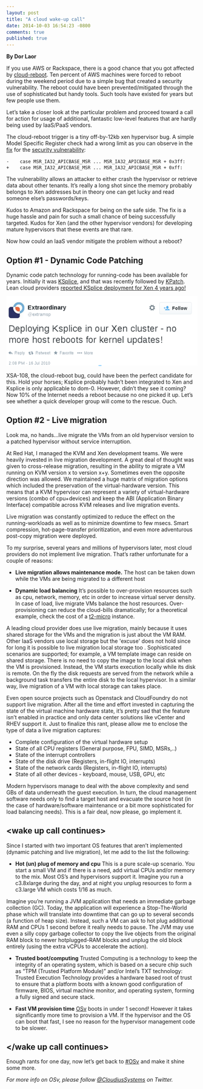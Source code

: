 ```yaml
---
layout: post
title: "A cloud wake-up call"
date: 2014-10-03 16:54:23 -0800
comments: true
published: true
---
```


**By Dor Laor**


If you use AWS or Rackspace, there is a good chance that you got affected by [cloud-reboot](https://gigaom.com/2014/09/24/yikes-big-amazon-web-services-reboot-on-the-way/). Ten percent of AWS machines were forced to reboot during the weekend period due to a simple bug that created a security vulnerability. The reboot could have been prevented/mitigated through the use of sophisticated but handy tools. Such tools have existed for years but few people use them.

Let’s take a closer look at the particular problem and proceed toward a call for action for usage of additional, fantastic low-level features that are hardly being used by IaaS/PaaS vendors.

The cloud-reboot trigger is a tiny off-by-12kb xen hypervisor bug. A simple Model Specific Register check had a wrong limit as you can observe in the 
[fix](http://xenbits.xen.org/xsa/xsa108.patch) for the [security vulnerability](http://xenbits.xen.org/xsa/advisory-108.html): 

```
-    case MSR_IA32_APICBASE_MSR ... MSR_IA32_APICBASE_MSR + 0x3ff:
+    case MSR_IA32_APICBASE_MSR ... MSR_IA32_APICBASE_MSR + 0xff:
```

The vulnerability allows an attacker to either crash the hypervisor or retrieve data about other tenants. It’s really a long shot since the memory probably belongs to Xen addresses but in theory one can get lucky and read someone else’s passwords/keys.
 
Kudos to Amazon and Rackspace for being on the safe side. The fix is a huge hassle and pain for such a small chance of being successfully targeted. Kudos for Xen (and the other hypervisor vendors) for developing mature hypervisors that these events are that rare.

Now how could an IaaS vendor mitigate the problem without a reboot?

Option #1 - Dynamic Code Patching
---------------------------------

Dynamic code patch technology for running-code has been available for years. Initially it was [KSplice](http://en.wikipedia.org/wiki/Ksplice), and
that was recently followed by [KPatch](https://github.com/dynup/kpatch). Lean cloud providers [reported KSplice deployment for Xen 4 years ago!](https://twitter.com/extramsp/status/18715823586)

![Cloud provider announces Ksplice support, on Twitter](/images/extramsp.png)

XSA-108, the cloud-reboot bug, could have been the perfect candidate for this.
Hold your horses; Ksplice probably hadn’t been integrated to Xen and Ksplice is only applicable to dom-0. However, didn’t they see it coming? Now 10% of the Internet needs a reboot because no one picked it up. Let’s see whether a quick developer group will come to the rescue.  Ouch. 

Option #2 - Live migration
--------------------------

Look ma, no hands...live migrate the VMs from an old hypervisor version to a patched hypervisor without service interruption. 

At Red Hat, I managed the KVM and Xen development teams. We were heavily invested in live migration development. A great deal of thought was given to cross-release migration, resulting in the ability to migrate a VM running on KVM version x to version x+y.  Sometimes even the opposite direction was allowed. We maintained a huge matrix of migration options which included the preservation of the virtual-hardware version. This means that a KVM hypervisor can represent a variety of virtual-hardware versions (combo of cpu+devices) and keep the ABI (Application Binary Interface) compatible across KVM releases and live migration events.

Live migration was constantly optimized to reduce the effect on the running-workloads as well as to minimize downtime to few msecs. Smart compression, hot-page-transfer prioritization, and even more adventurous post-copy migration were deployed. 

To my surprise, several years and millions of hypervisors later, most cloud providers do not implement live migration. That’s rather unfortunate for a couple of reasons: 

 * **Live migration allows maintenance mode.** The host can be taken down while the VMs are being migrated to a different host

 * **Dynamic load balancing** It’s possible to over-provision resources such as cpu, network, memory, etc in order to increase virtual server density. In case of load, live migrate VMs balance the host resources. Over-provisioning can reduce the cloud-bills dramatically; for a theoretical example, check the cost of a [t2-micro](http://aws.amazon.com/ec2/instance-types/) instance.

A leading cloud provider does use live migration, mainly because it uses shared storage for the VMs and the migration is just about the VM RAM. Other IaaS vendors use local storage but the 'excuse' does not hold since for long it is possible to live migration local storage too . Sophisticated scenarios are supported; for example, a VM template image can reside on shared storage. There is no need to copy the image to the local disk when the VM is provisioned. Instead, the VM starts execution locally while its disk is remote. On the fly the disk requests are served from the network while a background task transfers the entire disk to the local hypervisor. In a similar way, live migration of a VM with local storage can takes place.

Even open source projects such as Openstack and CloudFoundry do not support live migration. After all the time and effort invested in capturing the state of the virtual machine hardware state, it’s pretty sad that the feature isn’t enabled in practice and only data center solutions like vCenter and RHEV support it. Just to finalize this rant, please allow me to enclose the type of data a live migration captures:

 * Complete configuration of the virtual hardware setup
 * State of all CPU registers (General purpose, FPU, SIMD, MSRs,..)
 * State of the interrupt controllers
 * State of the disk drive (Registers, in-flight IO, interrupts)
 * State of the network cards (Registers, in-flight IO, interrupts)
 * State of all other devices - keyboard, mouse, USB, GPU, etc

Modern hypervisors manage to deal with the above complexity and send GBs of data underneath the guest execution. In turn, the cloud management software needs only to find a target host and evacuate the source host (in the case of hardware/software maintenance or a bit more sophisticated for load balancing needs). This is a fair deal, now please, go implement it.


## \<wake up call continues\>


Since I started with two important OS features that aren’t implemented (dynamic patching and live migration), let me add to the list the following:

 * **Hot (un) plug of memory and cpu** This is a pure scale-up scenario. You start a small VM and if there is a need, add virtual CPUs and/or memory to the mix. Most OS’s and hypervisors support it.  Imagine you run a c3.8xlarge during the day, and at night you unplug resources to form a c3.large VM which costs 1/16 as much.

Imagine you’re running a JVM application that needs an immediate garbage collection (GC). Today, the application will experience a Stop-The-World phase which will translate into downtime that can go up to several seconds (a function of heap size).  Instead, such a VM can ask to hot plug additional RAM and CPUs 1 second before it really needs to pause. The JVM may use even a silly copy garbage collector to copy the live objects from the original RAM block to newer hotplugged-RAM blocks and unplug the old block entirely (using the extra vCPUs to accelerate the action).

 * **Trusted boot/computing** Trusted Computing is a technology to keep the integrity of an operating system, which is based on a secure chip such as “TPM (Trusted Platform Module)” and/or Intel’s TXT technology: Trusted Execution Technology provides a hardware based root of trust to ensure that a platform boots with a known good configuration of firmware, BIOS, virtual machine monitor, and operating system, forming a fully signed and secure stack.  

 * **Fast VM provision time** [OSv](http://osv.io/) boots in under 1 second! However it takes significantly more time to provision a VM.  If the hypervisor and the OS can boot that fast, I see no reason for the hypervisor management code to be slower.

## \</wake up call continues\>


Enough rants for one day, now let’s get back to [#OSv](https://twitter.com/search?q=%23osv) and make it shine some more.

*For more info on OSv, please follow [@CloudiusSystems](https://twitter.com/CloudiusSystems) on Twitter.* 
